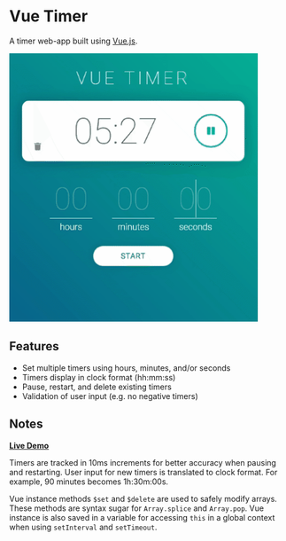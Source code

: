 # Vue Timer

A timer web-app built using [Vue.js](https://vuejs.org/).

![Image](demo.gif)

## Features

- Set multiple timers using hours, minutes, and/or seconds
- Timers display in clock format (hh:mm:ss)
- Pause, restart, and delete existing timers
- Validation of user input (e.g. no negative timers)

## Notes

**[Live Demo](https://martin-gv.com/vuetimer)**

Timers are tracked in 10ms increments for better accuracy when pausing and restarting. User input for new timers is translated to clock format. For example, 90 minutes becomes 1h:30m:00s.

Vue instance methods `$set` and `$delete` are used to safely modify arrays. These methods are syntax sugar for `Array.splice` and `Array.pop`. Vue instance is also saved in a variable for accessing `this` in a global context when using `setInterval` and `setTimeout`.
